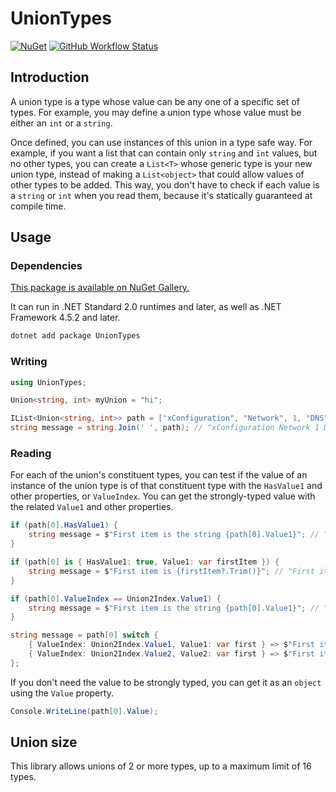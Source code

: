 UnionTypes
===

[![NuGet](https://img.shields.io/nuget/v/UnionTypes)](https://www.nuget.org/packages/UnionTypes/) [![GitHub Workflow Status](https://img.shields.io/github/actions/workflow/status/Aldaviva/UnionTypes/dotnetpackage.yml?branch=master&logo=github)](https://github.com/Aldaviva/UnionTypes/actions/workflows/dotnetpackage.yml)

## Introduction

A union type is a type whose value can be any one of a specific set of types. For example, you may define a union type whose value must be either an `int` or a `string`.

Once defined, you can use instances of this union in a type safe way. For example, if you want a list that can contain only `string` and `int` values, but no other types, you can create a `List<T>` whose generic type is your new union type, instead of making a `List<object>` that could allow values of other types to be added. This way, you don't have to check if each value is a `string` or `int` when you read them, because it's statically guaranteed at compile time.

## Usage

### Dependencies

[This package is available on NuGet Gallery.](https://www.nuget.org/packages/UnionTypes/)

It can run in .NET Standard 2.0 runtimes and later, as well as .NET Framework 4.5.2 and later.

```sh
dotnet add package UnionTypes
```

### Writing

```cs
using UnionTypes;

Union<string, int> myUnion = "hi";

IList<Union<string, int>> path = ["xConfiguration", "Network", 1, "DNS", "Server", 3, "Address"];
string message = string.Join(' ', path); // "xConfiguration Network 1 DNS Server 3 Address"
```

### Reading

For each of the union's constituent types, you can test if the value of an instance of the union type is of that constituent type with the `HasValue1` and other properties, or `ValueIndex`. You can get the strongly-typed value with the related `Value1` and other properties.

```cs
if (path[0].HasValue1) {
    string message = $"First item is the string {path[0].Value1}"; // "First item is xConfiguration"
}
```

```cs
if (path[0] is { HasValue1: true, Value1: var firstItem }) {
    string message = $"First item is {firstItem?.Trim()}"; // "First item is xConfiguration"
}
```

```cs
if (path[0].ValueIndex == Union2Index.Value1) {
    string message = $"First item is the string {path[0].Value1}"; // "First item is xConfiguration"
}
```

```cs
string message = path[0] switch {
    { ValueIndex: Union2Index.Value1, Value1: var first } => $"First item is string {first?.Trim()}",
    { ValueIndex: Union2Index.Value2, Value2: var first } => $"First item is int {Math.Abs(first)}",
};
```

If you don't need the value to be strongly typed, you can get it as an `object` using the `Value` property.

```cs
Console.WriteLine(path[0].Value);
```

## Union size

This library allows unions of 2 or more types, up to a maximum limit of 16 types.